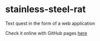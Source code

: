 # stainless-steel-rat
Text quest in the form of a web application

Check it online with GitHub pages <a href="https://sergiye.github.io/quest/">here</a>

